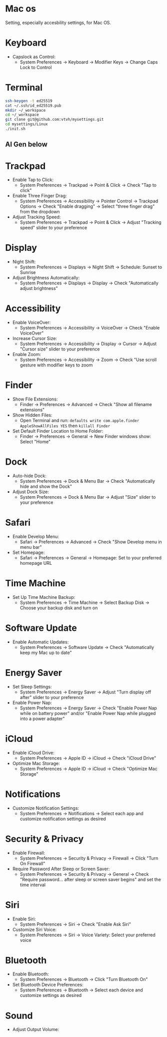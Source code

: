 # Mac os
Setting, especially accesbility settings, for Mac OS.

# Keyboard
- Capslock as Control:
  - System Preferences -> Keyboard -> Modifier Keys -> Change Caps Lock to Control

# Terminal
```sh
ssh-keygen -t ed25519
cat ~/.ssh/id_ed25519.pub
mkdir ~/_workspace
cd ~/_workspace
git clone git@github.com:vtvh/mysettings.git
cd mysettings/Linux
./init.sh
```

AI Gen below
----------------------------------
# Trackpad
- Enable Tap to Click:
  - System Preferences -> Trackpad -> Point & Click -> Check "Tap to click"
- Enable Three Finger Drag:
  - System Preferences -> Accessibility -> Pointer Control -> Trackpad Options -> Check "Enable dragging"   -> Select "three finger drag" from the dropdown
- Adjust Tracking Speed:
    - System Preferences -> Trackpad -> Point & Click -> Adjust "Tracking speed" slider to your preference
# Display
- Night Shift:
    - System Preferences -> Displays -> Night Shift -> Schedule: Sunset to Sunrise
- Adjust Brightness Automatically:
    - System Preferences -> Displays -> Display -> Check "Automatically adjust brightness"
# Accessibility
- Enable VoiceOver:
    - System Preferences -> Accessibility -> VoiceOver -> Check "Enable VoiceOver"
- Increase Cursor Size:
    - System Preferences -> Accessibility -> Display -> Cursor -> Adjust "Cursor size" slider to your
preference
- Enable Zoom:
    - System Preferences -> Accessibility -> Zoom -> Check "Use scroll gesture with modifier keys to zoom

# Finder
- Show File Extensions:
    - Finder -> Preferences -> Advanced -> Check "Show all filename extensions"
- Show Hidden Files:
    - Open Terminal and run: `defaults write com.apple.finder AppleShowAllFiles YES` then `killall Finder`
- Set Default Finder Location to Home Folder:
    - Finder -> Preferences -> General -> New Finder windows show: Select "Home"
# Dock
- Auto-hide Dock:
    - System Preferences -> Dock & Menu Bar -> Check "Automatically hide and show the Dock"
- Adjust Dock Size:
    - System Preferences -> Dock & Menu Bar -> Adjust "Size" slider to your preference
# Safari
- Enable Develop Menu:
    - Safari -> Preferences -> Advanced -> Check "Show Develop menu in menu bar"
- Set Homepage:
    - Safari -> Preferences -> General -> Homepage: Set to your preferred homepage URL
# Time Machine
- Set Up Time Machine Backup:
    - System Preferences -> Time Machine -> Select Backup Disk -> Choose your backup disk and turn on

# Software Update
- Enable Automatic Updates:
    - System Preferences -> Software Update -> Check "Automatically keep my Mac up to date"
# Energy Saver
- Set Sleep Settings:
    - System Preferences -> Energy Saver -> Adjust "Turn display off after" slider to your preference
- Enable Power Nap:
    - System Preferences -> Energy Saver -> Check "Enable Power Nap while on battery power" and/or
"Enable Power Nap while plugged into a power adapter"
# iCloud
- Enable iCloud Drive:
    - System Preferences -> Apple ID -> iCloud -> Check "iCloud Drive"
- Optimize Mac Storage:
    - System Preferences -> Apple ID -> iCloud -> Check "Optimize Mac Storage"
# Notifications
- Customize Notification Settings:
    - System Preferences -> Notifications -> Select each app and customize notification settings as desired
# Security & Privacy
- Enable Firewall:
    - System Preferences -> Security & Privacy -> Firewall -> Click "Turn On Firewall"
- Require Password After Sleep or Screen Saver:
    - System Preferences -> Security & Privacy -> General -> Check "Require password... after sleep or
screen saver begins" and set the time interval
# Siri
- Enable Siri:
    - System Preferences -> Siri -> Check "Enable Ask Siri"
- Customize Siri Voice:
    - System Preferences -> Siri -> Voice Variety: Select your preferred voice
# Bluetooth
- Enable Bluetooth:
    - System Preferences -> Bluetooth -> Click "Turn Bluetooth On"
- Set Bluetooth Device Preferences:
    - System Preferences -> Bluetooth -> Select each device and customize settings as desired
# Sound
- Adjust Output Volume:
